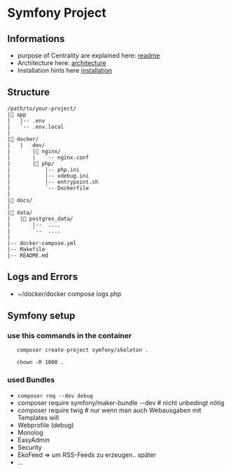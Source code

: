 # Symfony Project
## Informations
* purpose of Centrality are explained here: [readme](docs/Readme.md)   
* Architecture here: [architecture](docs/Architecture.md)
* Installation hints here [installation](docs/Installation.md)

## Structure

```
/path/to/your-project/
|📂 app
|   |-- .env
|   `-- .env.local
|
|📂 docker/
|   |   dev/
|       |📂 nginx/
|       |   `-- nginx.conf
|       |📂 php/
|           |-- php.ini
|           |-- xdebug.ini
|           |-- entrypoint.sh
|           `-- Dockerfile
|
|📂 docs/
|
|📂 data/
|   |📂 postgres_data/
|       |--  ....
|       `--  ....
|
|-- docker-compose.yml
|-- Makefile
|-- README.md

```

## Logs and Errors 
* ~/docker/docker compose logs php


## Symfony setup
### use this commands in the container 

```
   composer create-project symfony/skeleton .

   chown -R 1000 .
```

### used Bundles
* `composer req --dev debug`
* composer require symfony/maker-bundle --dev  # nicht unbedingt nötig
* composer require twig   # nur wenn man auch Webausgaben mit Templates will 
* Webprofile (debug)
* Monolog
* EasyAdmin
* Security
* EkoFeed  => um RSS-Feeds zu erzeugen..   später
* ...
